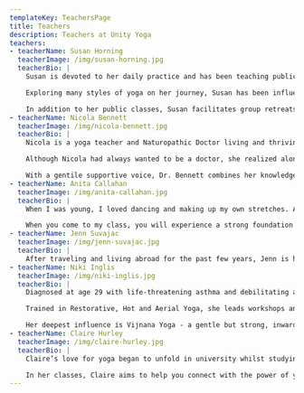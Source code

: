 ```yaml
---
templateKey: TeachersPage
title: Teachers
description: Teachers at Unity Yoga
teachers:
- teacherName: Susan Horning
  teacherImage: /img/susan-horning.jpg
  teacherBio: |
    Susan is devoted to her daily practice and has been teaching public classes full time for over a decade in her own studio, in corporate environments, and art and music festivals.  As a socially conscious Entrepreneur, her vision is to provide inclusive space for healing and connection where everyone has a name and voice.

    Exploring many styles of yoga on her journey, Susan has been influenced by a variety of excellent teachers and traditions. She received her initial 200 hour training at Vancouver’s Flow Yoga in 2006, completed her Anusara Yoga Teacher Training (Levels I-III) in 2010, Thai Massage (Teacher Certified) in 2011 and AcroYoga Level I and II certification in Montreal in 2014, and is constantly learning through workshops and classes. Passionate about the healing power of yoga, her classes are a fusion of the flowing grace of Vinyasa, the alignment principles of Anusara / Iyengar, the gentle pace of Hatha yoga, and the wisdom of traditional yoga philosophy. Susan enjoys working with students at every level of practice, and strives to make yoga accessible to those who need it most.

    In addition to her public classes, Susan facilitates group retreats to Salt Spring Island and various locations around the world ([unityretreats.ca](http://unityretreats.ca/)), is a practicing Clinical Herbalist ([unityherbals.ca](http://unityherbals.ca/)) and has a special interest in the esoteric, offering consultations in Four Pillars Astrology (Bazi), Tarot, I-Ching and Flying Star Feng Shui. ([QuanYin.ca](http://quanyin.ca/))
- teacherName: Nicola Bennett
  teacherImage: /img/nicola-bennett.jpg
  teacherBio: |
    Nicola is a yoga teacher and Naturopathic Doctor living and thriving in East Vancouver’s artistically rich Commercial Drive neighbourhood. She was introduced to yoga by her gymnastics coach at age 16, where she instantly fell in love with the practice and knew that she would eventually become a teacher. Her interest in the human body and its movement brought her to UBC where she completed her Bachelor's Degree in Kinesiology and Health Science. Nicola went on to earn her 200h YTT in Hatha with Open Door Yoga in 2011. She began teaching shortly afterwards and has been at Unity Yoga ever since.

    Although Nicola had always wanted to be a doctor, she realized along the way that the conventional medical system was not for her. Yoga was the key that unlocked the door to a whole new world of Eastern philosophy and healing traditions, and she soon realized there were more paths to good health than those offered by western medicine. She decided to pursue another four years of school at the Boucher Institute of Naturopathic Medicine where she became a naturopathic doctor. Her studies have enriched her yoga teachings and her classes often focus heavily on anatomy and physiology. She is particularly interested in the nervous system and how one can use breath and mindfulness to balance the nervous system. It is in this state where the body’s innate ability to heal itself, or the Vis medicatrix naturae, is active.

    With a gentile supportive voice, Dr. Bennett combines her knowledge as a naturopathic doctor with her experience as a yoga teacher and long-term practitioner to create a truly unique experience in her classes.
- teacherName: Anita Callahan
  teacherImage: /img/anita-callahan.jpg
  teacherBio: |
    When I was young, I loved dancing and making up my own stretches. At the time, I had no idea there was a name for what I was doing. One day I stumbled across a classic yoga book of my Uncles and flipped through the pages fascinated at postures like crow, cobra and down dog. I didn't know these poses would keep reappearing in my life, and I didn't ever really pursue yoga as I grew, it just kept finding me. I believe yoga is present naturally in all of us if we can quiet our minds to hear it. For me, the beauty of yoga is not just to move your physical body, but to encourage the moving and shifting on a mental and spiritual level too.

    When you come to my class, you will experience a strong foundation of alignment, but I hope you sweat and laugh and enjoy some freedom too. I will remind you to breathe, and breathe deeply. I enjoy exploring poses and flowing movement. I am truly a guide to help move you through a sequence and I hope the end result will be that we all find a little more clarity for our everyday lives, because that is when you know yoga is at work. Anita is a ceritified RYT-500, having comleted her 200hr training in 2013 with Y-Yoga, and her 300hr advanced training with Christine Price Clark at the Vancouver School of Yoga and Massage in 2014.
- teacherName: Jenn Suvajac
  teacherImage: /img/jenn-suvajac.jpg
  teacherBio: |
    After traveling and living abroad for the past few years, Jenn is happy to bring her yoga teaching back to Vancouver. Jenn’s profound interest in body awareness, movement and mindfulness has led her to study under inspiring teachers in India, Bali, Europe and North America. Her explorations led her to deeper mind-body studies and earned Jenn a Bachelor Degree in Kinesiology, Diploma in Holistic Nutrition and 500 Hr Advanced Yoga Teacher Training certification. Passionate about the healing arts, Jenn brings a holistic understanding to her classes. Breath work, deep awareness, presence of mind, proper alignment and creative sequencing are the foundation of Jenn’s classes. Through mindful movement, Jenn encourages her students to tap into their oneness and experience the transformative practice of yoga. Jenn’s compassionate and attentive style make her perfect for new and advanced students looking to deepen their yogic path.
- teacherName: Niki Inglis
  teacherImage: /img/niki-inglis.jpg
  teacherBio: |
    Diagnosed at age 29 with life-threatening asthma and debilitating arthritis, Niki took her first yoga class at a neighbourhood community center. Fully healed in a short time by the practice, she has devoted the last 22 years to sharing yoga with others. Along the way, she has raised three wise and beautiful girls, accumulated a wealth of knowledge about the human body and acquired a deep curiosity for the ways in which we learn, as individuals and together.

    Trained in Restorative, Hot and Aerial Yoga, she leads workshops and retreats worldwide. Her classes invite you to move more slowly, in order to feel more deeply. Gentle myofascial release techniques, yoga postures, the breath, music and deep rest are combined to create an environment where your body and mind can learn to find ease.

    Her deepest influence is Vijnana Yoga - a gentle but strong, inwardly-focused practice - and she strives to bring its sense of presence and peace to all of her classes. Niki encourages questions, community and connection above all else and gratitude towards her teachers, students included, guides her every move.
- teacherName: Claire Hurley
  teacherImage: /img/claire-hurley.jpg
  teacherBio: |
    Claire’s love for yoga began to unfold in university whilst studying for her experimental physics degree. Continuing her asana practice during her many years as a high school teacher, it was her background in science that brought her to delve deeper into the spiritual aspects of yoga. The practice has helped Claire experience deep calmness and clarity, feel more connected and be more at peace. Relocating to Vancouver in 2016, Claire quickly immersed herself in the many yoga offerings of the city. It was a natural progression to combine her passion for yoga and learning with her teaching background, and so she completed her 200 hour yoga teacher training with Karma Teachers, soon followed by a 40 hour yin training.

    In her classes, Claire aims to help you connect with the power of your breath, the joy of moving in your body, the art of sharing in community and the many holistic benefits of your yoga practice that you can take off your mat. She recognises the honour that comes with being in the sacred seat of teacher, and wishes to give students a space to tune inwards and intuitively find what they need.
---
```

